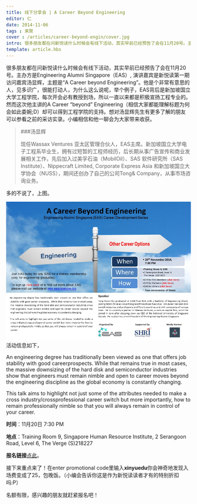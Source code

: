 ```yaml
---
title: 线下分享会 | A Career Beyond Engineering
editor: 仁
date: 2014-11-06
tags : 来聚
cover : /articles/career-beyond-engin/cover.jpg
intro: 很多朋友都在问新悦读什么时候会有线下活动，其实早前已经预告了会在11月20号。主办方是Engineering Alumni Singapore（EAS）, 演讲嘉宾是新悦读第一期访问嘉宾汤显辉，主题是“A Career beyond Engineering”。
template: article.hbs
---
```

很多朋友都在问新悦读什么时候会有线下活动，其实早前已经预告了会在11月20号。主办方是Engineering Alumni Singapore（EAS）, 演讲嘉宾是新悦读第一期访问嘉宾汤显辉，主题是“A Career beyond Engineering”。他是个非常有意思的人，见多识广，很能打动人，为什么这么说呢，举个例子，EAS背后是新加坡国立大学工程学院，每次开会必有教授到场，所以一直以来都是积极宣扬工程专业的。然而这次他主讲的A Career “beyond” Engineering（相信大家都能理解标题为何会如此委婉;D）却可以得到工程学院的支持。想对汤显辉先生有更多了解的朋友可以参看之前的采访实录。小编相信和他一聊会为大家带来收获。
<span class="more"></span>

> ###汤显辉
> 
> 现任Wassax Ventures 亚太区管理合伙人，EAS主席。新加坡国立大学电子工程系毕业生，拥有过短暂的工程师经历，后长期从事广告宣传和商业发展相关工作，先后加入过美孚石油（MobilOil）、SAS 软件研究所（SAS Institute）、Nippecraft Limited, Corporate Express Asia 和新加坡国立大学协会（NUSS），期间还创办了自己的公司Tong& Company，从事市场咨询业务。

多的不说了，上图。
<div><img src="1.jpg" alt="1"/></div>
活动信息如下，
   
An engineering degree has traditionally been viewed as one that offers job stability with good careerprospects.  While that remains true in most cases, the massive downsizing of the hard disk and semiconductor industries show that engineers must remain nimble and open to career moves beyond the engineering discipline as the global economy is constantly changing.

This talk aims to highlight not just some of the attributes needed to make a cross industry/crossprofessional career switch but more importantly, how to remain professionally nimble so that you will always remain in control of your career.
 
**时间**：11月20日 7:30 PM

**地点**：Training Room 9, Singapore Human Resource Institute, 2 Serangoon Road, Level 6, The Verge (S)218227
 
**报名链接**[点此](http://www.eventbrite.sg/e/a-career-beyond-engineering-tickets-5263882414)。


接下来重点来了！在enter promotional code里输入**xinyuedu**你会神奇地发现入场费变成了25，包晚饭。（小编会告诉你这是作为新悦读读者才有的特别折扣吗:P）

名额有限，感兴趣的朋友就赶紧报名吧！
